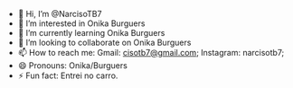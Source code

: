 - 👋 Hi, I’m @NarcisoTB7
- 👀 I’m interested in Onika Burguers
- 🌱 I’m currently learning Onika Burguers
- 💞️ I’m looking to collaborate on Onika Burguers
- 📫 How to reach me:
Gmail: cisotb7@gmail.com;
Instagram: narcisotb7;
- 😄 Pronouns: Onika/Burguers
- ⚡ Fun fact: Entrei no carro.

<!---
NarcisoTB7/NarcisoTB7 is a ✨ special ✨ repository because its `README.md` (this file) appears on your GitHub profile.
You can click the Preview link to take a look at your changes.
--->
